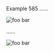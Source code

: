 Example 585
......

![foo *bar*][]

[foo *bar*]: train.jpg "train & tracks"

......

<p><img src="train.jpg" alt="foo bar" title="train &amp; tracks" /></p>
